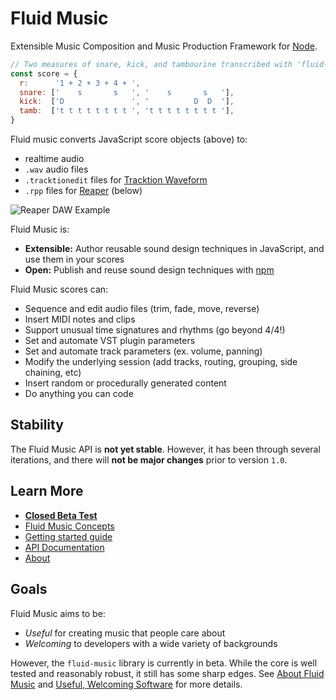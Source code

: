 # Fluid Music

Extensible Music Composition and Music Production Framework for [Node](https://nodejs.org).

```javascript
// Two measures of snare, kick, and tambourine transcribed with 'fluid-music'
const score = {
  r:      '1 + 2 + 3 + 4 + ',
  snare: ['    s       s   ', '    s       s   '],
  kick:  ['D               ', '          D  D  '],
  tamb:  ['t t t t t t t t ', 't t t t t t t t '],
}
```

Fluid music converts JavaScript score objects (above) to:

- realtime audio
- `.wav` audio files
- `.tracktionedit` files for [Tracktion Waveform](https://www.tracktion.com/products/waveform-pro)
- `.rpp` files for [Reaper](https://reaper.fm) (below)

![Reaper DAW Example](https://user-images.githubusercontent.com/1512520/102311683-4baa3b80-3f3b-11eb-87d1-85f4909afb0a.png)

Fluid Music is:
- **Extensible:** Author reusable sound design techniques in JavaScript, and use them in your scores
- **Open:** Publish and reuse sound design techniques with [npm](https://npmjs.com)

Fluid Music scores can:
- Sequence and edit audio files (trim, fade, move, reverse)
- Insert MIDI notes and clips
- Support unusual time signatures and rhythms (go beyond 4/4!)
- Set and automate VST plugin parameters
- Set and automate track parameters (ex. volume, panning)
- Modify the underlying session (add tracks, routing, grouping, side chaining, etc)
- Insert random or procedurally generated content
- Do anything you can code

## Stability

The Fluid Music API is **not yet stable**. However, it has been through several
iterations, and there will **not be major changes** prior to version `1.0`.

## Learn More

- **[Closed Beta Test](https://web.media.mit.edu/~holbrow/project/fluid-music-beta/)**
- [Fluid Music Concepts](https://github.com/CharlesHolbrow/fluid-music/blob/main/docs/concepts.md)
- [Getting started guide](https://github.com/CharlesHolbrow/fluid-music/blob/main/docs/getting-started.md)
- [API Documentation](https://fluid-music.github.io/modules.html)
- [About](https://github.com/CharlesHolbrow/fluid-music/blob/main/docs/about.md)

## Goals

Fluid Music aims to be:
- *Useful* for creating music that people care about
- *Welcoming* to developers with a wide variety of backgrounds

However, the `fluid-music` library is currently in beta. While the core is well tested and reasonably robust, it still has some sharp edges. See [About Fluid Music](https://github.com/CharlesHolbrow/fluid-music/blob/main/docs/about.md) and [Useful, Welcoming Software](https://web.media.mit.edu/~holbrow/post/useful-welcoming-software/) for more details.
